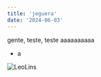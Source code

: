```yaml
---
title: 'jeguera'
date: '2024-06-03'
---
```


gente, teste, teste
aaaaaaaaaa
- a

![LeoLins](https://res.cloudinary.com/dwx8c4qi2/image/upload/v1682970630/Blog/maio/LeoLins_xi5ndt.png)
